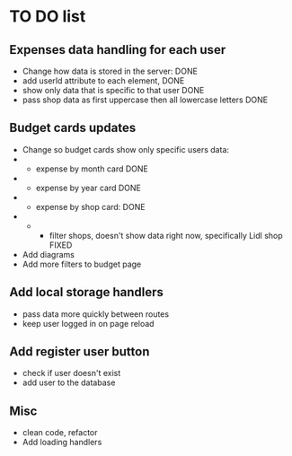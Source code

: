 # TO DO list

## Expenses data handling for each user

- Change how data is stored in the server: DONE
- add userId attribute to each element, DONE
- show only data that is specific to that user DONE
- pass shop data as first uppercase then all lowercase letters DONE

## Budget cards updates

- Change so budget cards show only specific users data:
- - expense by month card DONE
- - expense by year card DONE
- - expense by shop card: DONE
- - - filter shops, doesn't show data right now, specifically Lidl shop FIXED
- Add diagrams
- Add more filters to budget page

## Add local storage handlers

- pass data more quickly between routes
- keep user logged in on page reload

## Add register user button

- check if user doesn't exist
- add user to the database

## Misc

- clean code, refactor
- Add loading handlers
